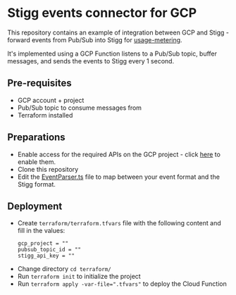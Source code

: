 # Stigg events connector for GCP

This repository contains an example of integration between GCP and Stigg - forward events from Pub/Sub into Stigg for [usage-metering](https://docs.stigg.io/docs/reporting-raw-events).

It's implemented using a GCP Function listens to a Pub/Sub topic, buffer messages, and sends the events to Stigg every 1 second.

## Pre-requisites

* GCP account + project
* Pub/Sub topic to consume messages from
* Terraform installed

## Preparations

* Enable access for the required APIs on the GCP project - click [here](https://console.cloud.google.com/flows/enableapi?apiid=cloudbuild.googleapis.com,artifactregistry.googleapis.com,cloudfunctions.googleapis.com,storage.googleapis.com,compute.googleapis.com,eventarc.googleapis.com,run.googleapis.com) to enable them.
* Clone this repository
* Edit the [EventParser.ts](./function-source/src/EventParser.ts) file to map between your event format and the Stigg format.

## Deployment

* Create `terraform/terraform.tfvars` file with the following content and fill in the values:
  ```hcl
  gcp_project = ""
  pubsub_topic_id = ""
  stigg_api_key = ""
  ```
* Change directory `cd terraform/`
* Run `terraform init` to initialize the project
* Run `terraform apply -var-file=".tfvars"` to deploy the Cloud Function